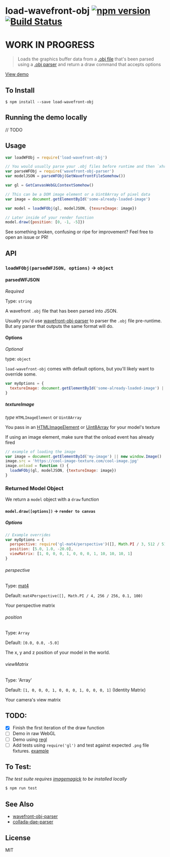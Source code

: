 load-wavefront-obj [![npm version](https://badge.fury.io/js/load-wavefront-obj.svg)](http://badge.fury.io/js/load-wavefront-obj) [![Build Status](https://travis-ci.org/chinedufn/load-wavefront-obj.svg?branch=master)](https://travis-ci.org/chinedufn/load-wavefront-obj)
====================

WORK IN PROGRESS
================

> Loads the graphics buffer data from a [.obj file](https://en.wikipedia.org/wiki/Wavefront_.obj_file) that's been parsed using a [.obj parser](https://github.com/chinedufn/wavefront-obj-parser) and return a draw command that accepts options

[View demo](http://chinedufn.github.io/wavefront-obj-parser/)

## To Install

```
$ npm install --save load-wavefront-obj
```

## Running the demo locally

// TODO

## Usage

```js
var loadWFObj = require('load-wavefront-obj')

// You would usually parse your .obj files before runtime and then `xhr` GET request the pre-parsed JSON
var parseWFObj = require('wavefront-obj-parser')
var modelJSON = parseWFObj(GetWavefrontFileSomehow())

var gl = GetCanvasWebGLContextSomehow()

// This can be a DOM image element or a Uint8Array of pixel data
var image = document.getElementById('some-already-loaded-image')

var model = loadWFObj(gl, modelJSON, {texureImage: image})

// Later inside of your render function
model.draw({position: [0, -1, -5]})
```

See something broken, confusing or ripe for improvement? Feel free to open an issue or PR!

## API

### `loadWFObj(parsedWFJSON, options)` -> `object`

#### parsedWFJSON

*Required*

Type: `string`

A wavefront `.obj` file that has been parsed into JSON.

Usually you'd use [wavefront-obj-parser](https://github.com/wavefront-obj-parser) to parser the `.obj` file pre-runtime.
But any parser that outputs the same format will do.

#### Options

*Optional*

type: `object`

`load-wavefront-obj` comes with default options, but you'll likely want to override some.

```js
var myOptions = {
  textureImage: document.getElementById('some-already-loaded-image') || new Uint8Array([255, 0, 0, 255])
}
```

##### textureImage

*type* `HTMLImageElement` or `Uint8Array`

You pass in an [HTMLImageElement](https://developer.mozilla.org/en-US/docs/Web/API/HTMLImageElement) or [Uint8Array](https://developer.mozilla.org/en-US/docs/Web/JavaScript/Reference/Global_Objects/Uint8Array) for your model's texture

If using an image element, make sure that the onload event has already fired

```js
// example of loading the image
var image = document.getElementById('my-image') || new window.Image()
image.src = 'https://cool-image-texture.com/cool-image.jpg'
image.onload = function () {
  loadWFObj(gl, modelJSON, {textureImage: image})
}
```

### Returned Model Object

We return a `model` object with a `draw` function

#### `model.draw([options])` -> `render to canvas`

##### Options

```js
// Example overrides
var myOptions = {
  perspective: require('gl-mat4/perspective')([], Math.PI / 3, 512 / 512, 0.1, 30),
  position: [5.0, 1.0, -20.0],
  viewMatrix: [1, 0, 0, 0, 1, 0, 0, 0, 1, 10, 10, 10, 1]
}
```

###### perspective

Type: [mat4](https://github.com/stackgl/gl-mat4)

Default: `mat4Perspective([], Math.PI / 4, 256 / 256, 0.1, 100)`

Your perspective matrix

###### position

Type: `Array`

Default: `[0.0, 0.0, -5.0]`

The x, y and z position of your model in the world.

###### viewMatrix

Type: 'Array'

Default: `[1, 0, 0, 0, 1, 0, 0, 0, 1, 0, 0, 0, 1]` (Identity Matrix)

Your camera's view matrix

## TODO:

- [x] Finish the first iteration of the draw function
- [ ] Demo in raw WebGL
- [ ] Demo using [regl](https://github.com/mikolalysenko/regl)
- [ ] Add tests using `require('gl')` and test against expected `.png` file fixtures. [example](https://github.com/msfeldstein/interactive-shader-format-js/blob/v2/tests/renderer-test.js)

## To Test:

*The test suite requires [imagemagick](http://www.imagemagick.org/script/index.php) to be installed locally*

```sh
$ npm run test
```

## See Also

- [wavefront-obj-parser](https://github.com/chinedufn/wavefront-obj-parser)
- [collada-dae-parser](https://github.com/chinedufn/collada-dae-parser)

## License

MIT
